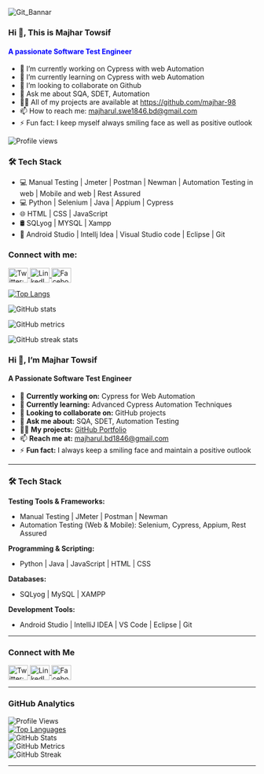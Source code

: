 ![Git_Bannar](https://user-images.githubusercontent.com/123467715/218130794-d4eed332-8b50-45a1-8975-7f610914c3d1.jpg)

### Hi 👋, This is Majhar Towsif 
<div>
<html>
<body>
<h4 style="color: blue;">A passionate Software Test Engineer</h4>
</body>
</html>
 </div>

- 🔭 I’m currently working on Cypress with web Automation
- 🌱 I’m currently learning on Cypress with web Automation
- 👯 I’m looking to collaborate on Github 
- 💬 Ask me about SQA, SDET, Automation 
- 👨‍💻 All of my projects are available at https://github.com/majhar-98
- 📫 How to reach me: majharul.swe1846.bd@gmail.com 
- ⚡ Fun fact: I keep myself always smiling face as well as positive outlook 

![Profile views](https://gpvc.arturio.dev/Majhar-98) 
### 🛠 Tech Stack 
 - 💻  Manual Testing | Jmeter | Postman | Newman | Automation Testing in web | Mobile and web | Rest Assured
 - 💻  Python | Selenium | Java | Appium | Cypress
 - 🌐  HTML | CSS | JavaScript 
 - 🛢  SQLyog | MYSQL | Xampp 
 - 🔧 Android Studio | Intellj Idea | Visual Studio code | Eclipse | Git 

<h3 align="left">Connect with me:</h3>
<p align="left">
  <a href="https://twitter.com/towsif76994166" target="_blank">
    <img align="center" src="https://raw.githubusercontent.com/rahuldkjain/github-profile-readme-generator/master/src/images/icons/Social/twitter.svg" alt="Twitter: towsif76994166" height="30" width="40" />
  </a>
  <a href="https://www.linkedin.com/in/majharul-islam-towsif" target="_blank">
    <img align="center" src="https://raw.githubusercontent.com/rahuldkjain/github-profile-readme-generator/master/src/images/icons/Social/linked-in-alt.svg" alt="LinkedIn: majharul-islam-towsif" height="30" width="40" />
  </a>
  <a href="https://www.facebook.com/towsif.sumon?mibextid=zbwkwl" target="_blank">
    <img align="center" src="https://raw.githubusercontent.com/rahuldkjain/github-profile-readme-generator/master/src/images/icons/Social/facebook.svg" alt="Facebook: towsif.sumon" height="30" width="40" />
  </a>
</p>


[![Top Langs](https://github-readme-stats.vercel.app/api/top-langs/?username=Majhar-98)](https://github.com/anuraghazra/github-readme-stats)

![GitHub stats](https://github-readme-stats.vercel.app/api?username=Majhar-98&show_icons=true&count_private=true)  

![GitHub metrics](https://metrics.lecoq.io/Majhar-98)  

![GitHub streak stats](https://streak-stats.demolab.com/?user=Majhar-98)  





### Hi 👋, I’m **Majhar Towsif**  
#### **A Passionate Software Test Engineer**

- 🔭 **Currently working on:** Cypress for Web Automation  
- 🌱 **Currently learning:** Advanced Cypress Automation Techniques  
- 👯 **Looking to collaborate on:** GitHub projects  
- 💬 **Ask me about:** SQA, SDET, Automation Testing  
- 👨‍💻 **My projects:** [GitHub Portfolio](https://github.com/majhar-98)  
- 📫 **Reach me at:** majharul.bd1846@gmail.com  
- ⚡ **Fun fact:** I always keep a smiling face and maintain a positive outlook  

---

### 🛠 **Tech Stack**  

**Testing Tools & Frameworks:**  
- Manual Testing | JMeter | Postman | Newman  
- Automation Testing (Web & Mobile): Selenium, Cypress, Appium, Rest Assured  

**Programming & Scripting:**  
- Python | Java | JavaScript | HTML | CSS  

**Databases:**  
- SQLyog | MySQL | XAMPP  

**Development Tools:**  
- Android Studio | IntelliJ IDEA | VS Code | Eclipse | Git  

---

### **Connect with Me**  

<p align="left">
  <a href="https://twitter.com/towsif76994166" target="_blank">
    <img align="center" src="https://raw.githubusercontent.com/rahuldkjain/github-profile-readme-generator/master/src/images/icons/Social/twitter.svg" alt="Twitter: towsif76994166" height="30" width="40" />
  </a>
  <a href="https://www.linkedin.com/in/majharul-islam-towsif" target="_blank">
    <img align="center" src="https://raw.githubusercontent.com/rahuldkjain/github-profile-readme-generator/master/src/images/icons/Social/linked-in-alt.svg" alt="LinkedIn: majharul-islam-towsif" height="30" width="40" />
  </a>
  <a href="https://www.facebook.com/towsif.sumon?mibextid=zbwkwl" target="_blank">
    <img align="center" src="https://raw.githubusercontent.com/rahuldkjain/github-profile-readme-generator/master/src/images/icons/Social/facebook.svg" alt="Facebook: towsif.sumon" height="30" width="40" />
  </a>
</p>  

---

### **GitHub Analytics**  

![Profile Views](https://gpvc.arturio.dev/Majhar-98)  
[![Top Languages](https://github-readme-stats.vercel.app/api/top-langs/?username=Majhar-98)](https://github.com/anuraghazra/github-readme-stats)  
![GitHub Stats](https://github-readme-stats.vercel.app/api?username=Majhar-98&show_icons=true&count_private=true)  
![GitHub Metrics](https://metrics.lecoq.io/Majhar-98)  
![GitHub Streak](https://streak-stats.demolab.com/?user=Majhar-98)  

---



